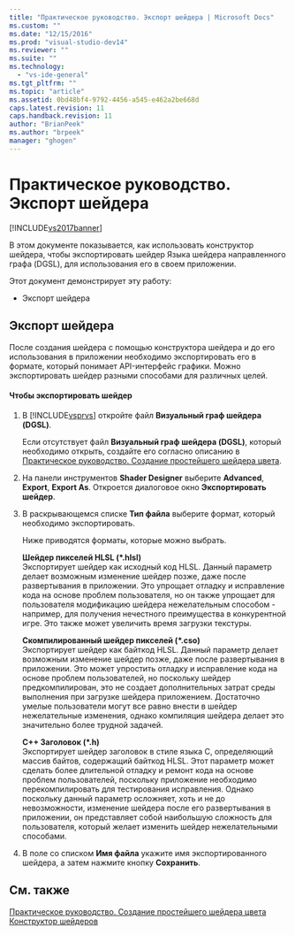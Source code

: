 ```yaml
---
title: "Практическое руководство. Экспорт шейдера | Microsoft Docs"
ms.custom: ""
ms.date: "12/15/2016"
ms.prod: "visual-studio-dev14"
ms.reviewer: ""
ms.suite: ""
ms.technology: 
  - "vs-ide-general"
ms.tgt_pltfrm: ""
ms.topic: "article"
ms.assetid: 0bd48bf4-9792-4456-a545-e462a2be668d
caps.latest.revision: 11
caps.handback.revision: 11
author: "BrianPeek"
ms.author: "brpeek"
manager: "ghogen"
---
```

# Практическое руководство. Экспорт шейдера
[!INCLUDE[vs2017banner](../code-quality/includes/vs2017banner.md)]

В этом документе показывается, как использовать конструктор шейдера, чтобы экспортировать шейдер Языка шейдера направленного графа \(DGSL\), для использования его в своем приложении.  
  
 Этот документ демонстрирует эту работу:  
  
-   Экспорт шейдера  
  
## Экспорт шейдера  
 После создания шейдера с помощью конструктора шейдера и до его использования в приложении необходимо экспортировать его в формате, который понимает API\-интерфейс графики.  Можно экспортировать шейдер разными способами для различных целей.  
  
#### Чтобы экспортировать шейдер  
  
1.  В [!INCLUDE[vsprvs](../code-quality/includes/vsprvs_md.md)] откройте файл **Визуальный граф шейдера \(DGSL\)**.  
  
     Если отсутствует файл **Визуальный граф шейдера \(DGSL\)**, который необходимо открыть, создайте его согласно описанию в [Практическое руководство. Создание простейшего шейдера цвета](../designers/how-to-create-a-basic-color-shader.md).  
  
2.  На панели инструментов **Shader Designer** выберите **Advanced**, **Export**, **Export As**.  Откроется диалоговое окно **Экспортировать шейдер**.  
  
3.  В раскрывающемся списке **Тип файла** выберите формат, который необходимо экспортировать.  
  
     Ниже приводятся форматы, которые можно выбрать.  
  
     **Шейдер пикселей HLSL \(\*.hlsl\)**  
     Экспортирует шейдер как исходный код HLSL.  Данный параметр делает возможным изменение шейдер позже, даже после развертывания в приложении.  Это упрощает отладку и исправление кода на основе проблем пользователя, но он также упрощает для пользователя модификацию шейдера нежелательным способом \- например, для получения нечестного преимущества в конкурентной игре.  Это также может увеличить время загрузки текстуры.  
  
     **Скомпилированный шейдер пикселей \(\*.cso\)**  
     Экспортирует шейдер как байткод HLSL.  Данный параметр делает возможным изменение шейдер позже, даже после развертывания в приложении.  Это может упростить отладку и исправление кода на основе проблем пользователей, но поскольку шейдер предкомпилирован, это не создает дополнительных затрат среды выполнения при загрузке шейдера приложением.  Достаточно умелые пользователи могут все равно внести в шейдер нежелательные изменения, однако компиляция шейдера делает это значительно более трудной задачей.  
  
     **C\+\+ Заголовок \(\*.h\)**  
     Экспортирует шейдер заголовок в стиле языка С, определяющий массив байтов, содержащий байткод HLSL.  Этот параметр может сделать более длительной отладку и ремонт кода на основе проблем пользователей, поскольку приложение необходимо перекомпилировать для тестирования исправления.  Однако поскольку данный параметр осложняет, хоть и не до невозможности, изменение шейдера после его развертывания в приложении, он представляет собой наибольшую сложность для пользователя, который желает изменить шейдер нежелательными способами.  
  
4.  В поле со списком **Имя файла** укажите имя экспортированного шейдера, а затем нажмите кнопку **Сохранить**.  
  
## См. также  
 [Практическое руководство. Создание простейшего шейдера цвета](../designers/how-to-create-a-basic-color-shader.md)   
 [Конструктор шейдеров](../designers/shader-designer.md)